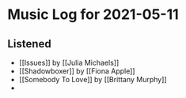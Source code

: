 # Music Log for 2021-05-11

## Listened

- [[Issues]] by [[Julia Michaels]]
- [[Shadowboxer]] by [[Fiona Apple]]
- [[Somebody To Love]] by [[Brittany Murphy]]
- 